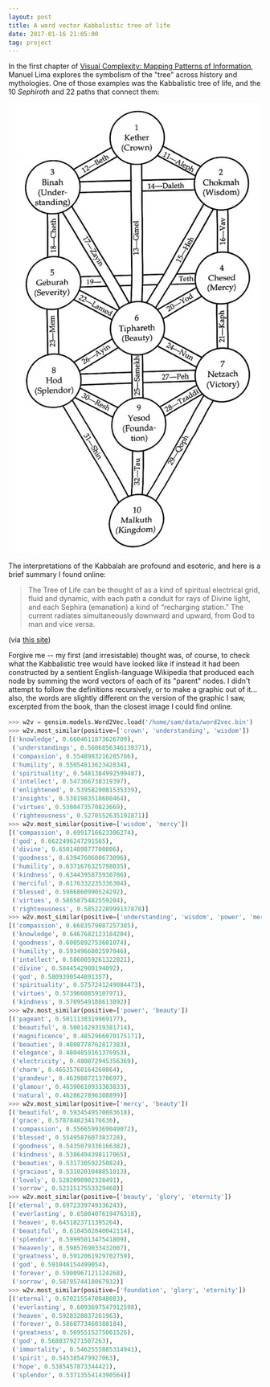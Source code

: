```yaml
---
layout: post
title: A word vector Kabbalistic tree of life
date: 2017-01-16 21:05:00
tag: project
---
```


In the first chapter of [Visual Complexity: Mapping Patterns of Information](https://www.amazon.com/Visual-Complexity-Mapping-Patterns-Information/dp/1568989369), Manuel Lima explores  the symbolism of the "tree" across history and mythologies. One of those examples was the Kabbalistic tree of life, and the 10 _Sephiroth_ and 22 paths that connect them:

![Kabbalistic tree of life](/images/sephirotic-tree.jpg?raw=true)

The interpretations of the Kabbalah are profound and esoteric, and here is a brief summary I found online:

> The Tree of Life can be thought of as a kind of spiritual electrical grid, fluid and dynamic, with each path a conduit for rays of Divine light, and each Sephira (emanation) a kind of “recharging station.” The current radiates simultaneously downward and upward, from God to man and vice versa. 

(via [this site](https://78revelationsaminute.wordpress.com/tag/sephiroth/))

Forgive me -- my first (and irresistable) thought was, of course, to check what the Kabbalistic tree would have looked like if instead it had been constructed by a sentient English-language Wikipedia that produced each node by summing the word vectors of each of its "parent" nodes. I didn't attempt to follow the definitions recursively, or to make a graphic out of it... also, the words are slightly different on the version of the graphic I saw, excerpted from the book, than the closest image I could find online.

```python
>>> w2v = gensim.models.Word2Vec.load('/home/sam/data/word2vec.bin') 
>>> w2v.most_similar(positive=['crown', 'understanding', 'wisdom'])
[('knowledge', 0.6604611873626709),
 ('understandings', 0.5606856346130371),
 ('compassion', 0.5548983216285706),
 ('humility', 0.5505481362342834),
 ('spirituality', 0.5481384992599487),
 ('intellect', 0.547366738319397),
 ('enlightened', 0.5395829081535339),
 ('insights', 0.5381983518600464),
 ('virtues', 0.5300473570823669),
 ('righteousness', 0.5270552635192871)]
>>> w2v.most_similar(positive=['wisdom', 'mercy'])
[('compassion', 0.6991716623306274),
 ('god', 0.6622496247291565),
 ('divine', 0.6501489877700806),
 ('goodness', 0.6394760608673096),
 ('humility', 0.6371676325798035),
 ('kindness', 0.6344395875930786),
 ('merciful', 0.6176332235336304),
 ('blessed', 0.5986860990524292),
 ('virtues', 0.5865875482559204),
 ('righteousness', 0.5852228999137878)]
>>> w2v.most_similar(positive=['understanding', 'wisdom', 'power', 'mercy'])
[('compassion', 0.6683579087257385),
 ('knowledge', 0.6467682123184204),
 ('goodness', 0.6005892753601074),
 ('humility', 0.5934966802597046),
 ('intellect', 0.5860059261322021),
 ('divine', 0.5844542980194092),
 ('god', 0.5809390544891357),
 ('spirituality', 0.5757241249084473),
 ('virtues', 0.5739660859107971),
 ('kindness', 0.5709549188613892)]
>>> w2v.most_similar(positive=['power', 'beauty'])
[('pageant', 0.5011138319969177),
 ('beautiful', 0.5001429319381714),
 ('magnificence', 0.4852966070175171),
 ('beauties', 0.4808778762817383),
 ('elegance', 0.4804859161376953),
 ('electricity', 0.480072945356369),
 ('charm', 0.46535760164260864),
 ('grandeur', 0.463988721370697),
 ('glamour', 0.46390610933303833),
 ('natural', 0.4628627896308899)]
>>> w2v.most_similar(positive=['mercy', 'beauty'])
[('beautiful', 0.5934549570083618),
 ('grace', 0.5787848234176636),
 ('compassion', 0.5566599369049072),
 ('blessed', 0.5549587607383728),
 ('goodness', 0.5435079336166382),
 ('kindness', 0.5386494398117065),
 ('beauties', 0.531730592250824),
 ('gracious', 0.5310201048851013),
 ('lovely', 0.5282090902328491),
 ('sorrow', 0.5231517553329468)]
>>> w2v.most_similar(positive=['beauty', 'glory', 'eternity'])
[('eternal', 0.6972339749336243),
 ('everlasting', 0.6580407619476318),
 ('heaven', 0.6451823711395264),
 ('beautiful', 0.6184502840042114),
 ('splendor', 0.5999501347541809),
 ('heavenly', 0.5985769033432007),
 ('greatness', 0.5912061929702759),
 ('god', 0.591046154499054),
 ('forever', 0.5900967121124268),
 ('sorrow', 0.5879574418067932)]
>>> w2v.most_similar(positive=['foundation', 'glory', 'eternity'])
[('eternal', 0.6702155470848083),
 ('everlasting', 0.6093697547912598),
 ('heaven', 0.5928328037261963),
 ('forever', 0.5868773460388184),
 ('greatness', 0.5695515275001526),
 ('god', 0.5680379271507263),
 ('immortality', 0.5462555885314941),
 ('spirit', 0.545385479927063),
 ('hope', 0.5385457873344421),
 ('splendor', 0.5371355414390564)]
```
